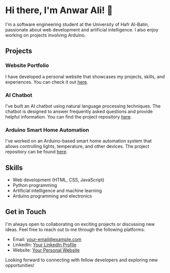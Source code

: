 # Hi there, I'm Anwar Ali! 👋

I'm a software engineering student at the University of Hafr Al-Batin, passionate about web development and artificial intelligence. I also enjoy working on projects involving Arduino. 

## Projects

### Website Portfolio

I have developed a personal website that showcases my projects, skills, and experiences. You can check it out [here](https://www.example.com).

### AI Chatbot

I've built an AI chatbot using natural language processing techniques. The chatbot is designed to answer frequently asked questions and provide helpful information. You can find the project repository [here](https://github.com/your-username/ai-chatbot).

### Arduino Smart Home Automation

I've worked on an Arduino-based smart home automation system that allows controlling lights, temperature, and other devices. The project repository can be found [here](https://github.com/your-username/arduino-smart-home).

## Skills

- Web development (HTML, CSS, JavaScript)
- Python programming
- Artificial intelligence and machine learning
- Arduino programming and electronics

## Get in Touch

I'm always open to collaborating on exciting projects or discussing new ideas. Feel free to reach out to me through the following platforms:

- Email: your-email@example.com
- LinkedIn: [Your LinkedIn Profile]([https://www.linkedin.com/in/your-username](https://www.linkedin.com/in/anwar-al-ashari-681297247/))
- Website: [Your Personal Website](https://www.example.com)

Looking forward to connecting with fellow developers and exploring new opportunities!



